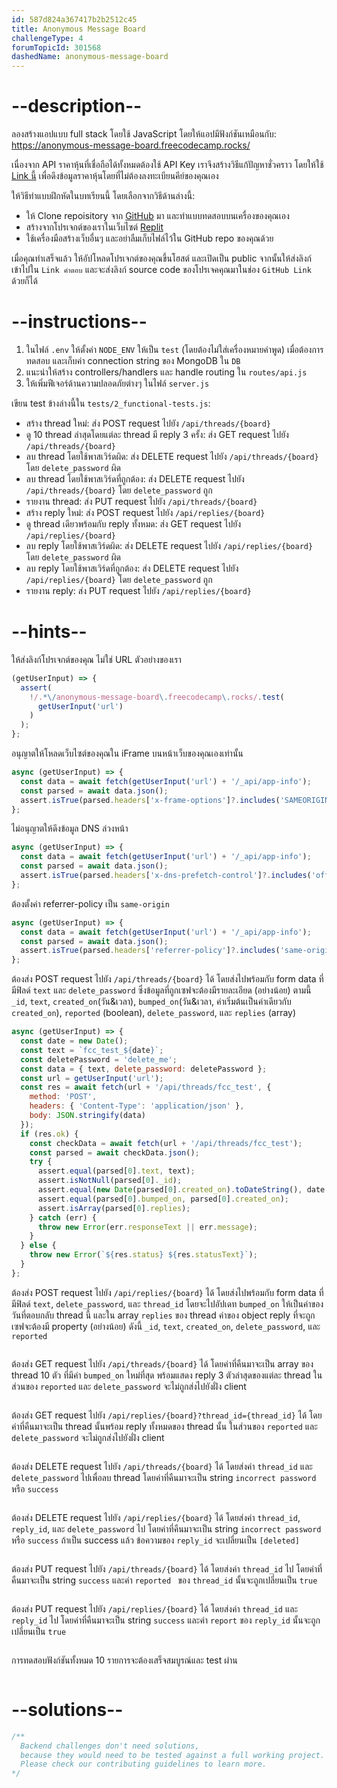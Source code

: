 ```yaml
---
id: 587d824a367417b2b2512c45
title: Anonymous Message Board
challengeType: 4
forumTopicId: 301568
dashedName: anonymous-message-board
---
```


# --description--

ลองสร้างแอปแบบ full stack โดยใช้ JavaScript โดยให้แอปมีฟังก์ชันเหมือนกับ: <https://anonymous-message-board.freecodecamp.rocks/>

เนื่องจาก API ราคาหุ้นที่เชื่อถือได้ทั้งหมดต้องใช้ API Key เราจึงสร้างวิธีแก้ปัญหาชั่วคราว โดยให้ใช้ [Link นี้](https://stock-price-checker-proxy.freecodecamp.rocks/) เพื่อดึงข้อมูลราคาหุ้นโดยที่ไม่ต้องลงทะเบียนคีย์ของคุณเอง

ให้วิธีทำแบบฝึกหัดในบทเรียนนี้ โดยเลือกจากวิธีด้านล่างนี้:

- ให้ Clone repoisitory จาก [GitHub](https://github.com/freeCodeCamp/boilerplate-project-messageboard/) มา และทำแบบทดสอบบนเครื่องของคุณเอง
- สร้างจากโปรเจกต์ของเราในเว็บไซต์ [Replit](https://replit.com/github/freeCodeCamp/boilerplate-project-messageboard)
- ใช้เครื่องมือสร้างเว็บอื่นๆ และอย่าลืมเก็บไฟล์ไว้ใน GitHub repo ของคุณด้วย

เมื่อคุณทำเสร็จแล้ว ให้อัปโหลดโปรเจกต์ของคุณขึ้นโฮสต์ และเปิดเป็น public จากนั้นให้ส่งลิงก์เข้าไปใน `Link คำตอบ` และจะส่งลิงก์ source code ของโปรเจคคุณมาในช่อง `GitHub Link` ด้วยก็ได้

# --instructions--

1. ในไฟล์ `.env` ให้ตั้งค่า `NODE_ENV` ให้เป็น `test` (โดยต้องไม่ใส่เครื่องหมายคำพูด) เมื่อต้องการทดสอบ และเก็บค่า connection string ของ MongoDB ใน `DB` 
2. แนะนำให้สร้าง controllers/handlers และ handle routing ใน `routes/api.js`
3. ให้เพิ่มฟีเจอร์ด้านความปลอดภัยต่างๆ ในไฟล์ `server.js`

เขียน test ข้างล่างนี้ใน `tests/2_functional-tests.js`:

- สร้าง thread ใหม่: ส่ง POST request ไปยัง `/api/threads/{board}`
- ดู 10 thread ล่าสุดโดยแต่ละ thread มี reply 3 ครั้ง: ส่ง GET request ไปยัง `/api/threads/{board}`
- ลบ thread โดยใช้พาสเวิร์ดผิด: ส่ง DELETE request ไปยัง `/api/threads/{board}` โดย `delete_password` ผิด
- ลบ thread โดยใช้พาสเวิร์ดที่ถูกต้อง: ส่ง DELETE request ไปยัง `/api/threads/{board}` โดย `delete_password` ถูก
- รายงาน thread: ส่ง PUT request ไปยัง `/api/threads/{board}`
- สร้าง reply ใหม่: ส่ง POST request ไปยัง `/api/replies/{board}`
- ดู thread เดียวพร้อมกับ reply ทั้งหมด: ส่ง GET request ไปยัง `/api/replies/{board}`
- ลบ reply โดยใช้พาสเวิร์ดผิด: ส่ง DELETE request ไปยัง `/api/replies/{board}` โดย `delete_password` ผิด
- ลบ reply โดยใช้พาสเวิร์ดที่ถูกต้อง: ส่ง DELETE request ไปยัง `/api/replies/{board}` โดย `delete_password` ถูก
- รายงาน reply: ส่ง PUT request ไปยัง `/api/replies/{board}`

# --hints--

ให้ส่งลิงก์โปรเจกต์ของคุณ ไม่ใช่ URL ตัวอย่างของเรา

```js
(getUserInput) => {
  assert(
    !/.*\/anonymous-message-board\.freecodecamp\.rocks/.test(
      getUserInput('url')
    )
  );
};
```

อนุญาตให้โหลดเว็บไซต์ของคุณใน iFrame บนหน้าเว็บของคุณเองเท่านั้น

```js
async (getUserInput) => {
  const data = await fetch(getUserInput('url') + '/_api/app-info');
  const parsed = await data.json();
  assert.isTrue(parsed.headers['x-frame-options']?.includes('SAMEORIGIN'));
};
```

ไม่อนุญาตให้ดึงข้อมูล DNS ล่วงหน้า

```js
async (getUserInput) => {
  const data = await fetch(getUserInput('url') + '/_api/app-info');
  const parsed = await data.json();
  assert.isTrue(parsed.headers['x-dns-prefetch-control']?.includes('off'));
};
```

ต้องตั้งค่า referrer-policy เป็น `same-origin`

```js
async (getUserInput) => {
  const data = await fetch(getUserInput('url') + '/_api/app-info');
  const parsed = await data.json();
  assert.isTrue(parsed.headers['referrer-policy']?.includes('same-origin'));
};
```

ต้องส่ง POST request ไปยัง `/api/threads/{board}` ได้ โดยส่งไปพร้อมกับ form data ที่มีฟิลด์ `text` และ `delete_password` ซึ่งข้อมูลที่ถูกเซฟจะต้องมีรายละเอียด (อย่างน้อย) ตามนี้ `_id`, `text`, `created_on`(วัน&เวลา), `bumped_on`(วัน&เวลา, ค่าเริ่มต้นเป็นค่าเดียวกับ `created_on`), `reported` (boolean), `delete_password`, และ `replies` (array)

```js
async (getUserInput) => {
  const date = new Date();
  const text = `fcc_test_${date}`;
  const deletePassword = 'delete_me';
  const data = { text, delete_password: deletePassword };
  const url = getUserInput('url');
  const res = await fetch(url + '/api/threads/fcc_test', {
    method: 'POST',
    headers: { 'Content-Type': 'application/json' },
    body: JSON.stringify(data)
  });
  if (res.ok) {
    const checkData = await fetch(url + '/api/threads/fcc_test');
    const parsed = await checkData.json();
    try {
      assert.equal(parsed[0].text, text);
      assert.isNotNull(parsed[0]._id);
      assert.equal(new Date(parsed[0].created_on).toDateString(), date.toDateString());
      assert.equal(parsed[0].bumped_on, parsed[0].created_on);
      assert.isArray(parsed[0].replies);
    } catch (err) {
      throw new Error(err.responseText || err.message);
    }
  } else {
    throw new Error(`${res.status} ${res.statusText}`);
  }
};
```

ต้องส่ง POST request ไปยัง `/api/replies/{board}` ได้ โดยส่งไปพร้อมกับ form data ที่มีฟิลด์ `text`, `delete_password`, และ `thread_id` โดยจะไปอัปเดท `bumped_on` ให้เป็นค่าของวันที่ตอบกลับ thread นี้ และใน array `replies` ของ thread ค่าของ object reply ที่จะถูกเซฟจะต้องมี property (อย่างน้อย) ดังนี้ `_id`, `text`, `created_on`, `delete_password`, และ `reported`

```js

```

ต้องส่ง GET request ไปยัง `/api/threads/{board}` ได้ โดยค่าที่คืนมาจะเป็น array ของ thread 10 ตัว ที่มีค่า `bumped_on` ใหม่ที่สุด พร้อมแสดง reply 3 ตัวล่าสุดของแต่ละ thread ในส่วนของ `reported` และ `delete_password` จะไม่ถูกส่งไปยังฝั่ง client

```js

```

ต้องส่ง GET request ไปยัง `/api/replies/{board}?thread_id={thread_id}` ได้ โดยค่าที่คืนมาจะเป็น thread นั้นพร้อม reply ทั้งหมดของ thread นั้น ในส่วนของ `reported` และ `delete_password` จะไม่ถูกส่งไปยังฝั่ง client

```js

```

ต้องส่ง DELETE request ไปยัง `/api/threads/{board}` ได้ โดยส่งค่า `thread_id` และ `delete_password` ไปเพื่อลบ thread  โดยค่าที่คืนมาจะเป็น string `incorrect password` หรือ `success` 

```js

```

ต้องส่ง DELETE request ไปยัง `/api/replies/{board}` ได้ โดยส่งค่า `thread_id`, `reply_id`, และ `delete_password` ไป โดยค่าที่คืนมาจะเป็น string `incorrect password` หรือ `success` ถ้าเป็น success แล้ว ข้อความของ `reply_id` จะเปลี่ยนเป็น `[deleted]`

```js

```

ต้องส่ง PUT request ไปยัง `/api/threads/{board}` ได้ โดยส่งค่า `thread_id` ไป โดยค่าที่คืนมาจะเป็น string `success` และค่า `reported ` ของ `thread_id` นั้นจะถูกเปลี่ยนเป็น `true`

```js

```

ต้องส่ง PUT request ไปยัง `/api/replies/{board}` ได้ โดยส่งค่า `thread_id` และ `reply_id` ไป โดยค่าที่คืนมาจะเป็น string `success` และค่า `report` ของ `reply_id` นั้นจะถูกเปลี่ยนเป็น `true`

```js

```

การทดสอบฟังก์ชันทั้งหมด 10 รายการจะต้องเสร็จสมบูรณ์และ test ผ่าน

```js

```

# --solutions--

```js
/**
  Backend challenges don't need solutions, 
  because they would need to be tested against a full working project. 
  Please check our contributing guidelines to learn more.
*/
```
